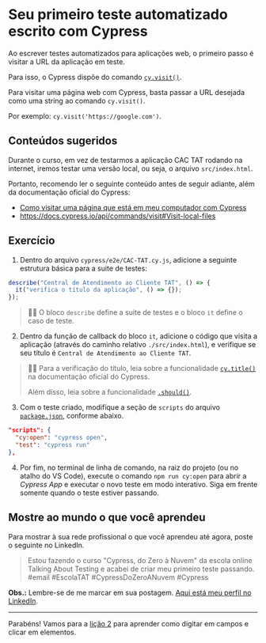 # Seu primeiro teste automatizado escrito com Cypress

Ao escrever testes automatizados para aplicações web, o primeiro passo é visitar a URL da aplicação em teste.

Para isso, o Cypress dispõe do comando [`cy.visit()`](https://on.cypress.io/visit).

Para visitar uma página web com Cypress, basta passar a URL desejada como uma string ao comando `cy.visit()`.

Por exemplo: `cy.visit('https://google.com')`.

## Conteúdos sugeridos

Durante o curso, em vez de testarmos a aplicação CAC TAT rodando na internet, iremos testar uma versão local, ou seja, o arquivo `src/index.html`.

Portanto, recomendo ler o seguinte conteúdo antes de seguir adiante, além da documentação oficial do Cypress:

- [Como visitar uma página que está em meu computador com Cypress](https://email.com/2021/02/11/como-visitar-uma-pagina-que-esta-em-meu-computador-com-cypress/)
- https://docs.cypress.io/api/commands/visit#Visit-local-files

## Exercício

1. Dentro do arquivo `cypress/e2e/CAC-TAT.cy.js`, adicione a seguinte estrutura básica para a suite de testes:

```js
describe("Central de Atendimento ao Cliente TAT", () => {
  it("verifica o título da aplicação", () => {});
});
```

> 👨‍🏫 O bloco `describe` define a suite de testes e o bloco `it` define o caso de teste.

2. Dentro da função de callback do bloco `it`, adicione o código que visita a aplicação (através do caminho relativo `./src/index.html`), e verifique se seu título é `Central de Atendimento ao Cliente TAT`.

> 👨‍🏫 Para a verificação do título, leia sobre a funcionalidade [`cy.title()`](https://on.cypress.io/title) na documentação oficial do Cypress.
>
> Além disso, leia sobre a funcionalidade [`.should()`](https://on.cypress.io/should).

3. Com o teste criado, modifique a seção de `scripts` do arquivo [`package.json`](../package.json), conforme abaixo.

```json
"scripts": {
  "cy:open": "cypress open",
  "test": "cypress run"
},

```

4. Por fim, no terminal de linha de comando, na raiz do projeto (ou no atalho do VS Code), execute o comando `npm run cy:open` para abrir a _Cypress App_ e executar o novo teste em modo interativo. Siga em frente somente quando o teste estiver passando.

## Mostre ao mundo o que você aprendeu

Para mostrar à sua rede profissional o que você aprendeu até agora, poste o seguinte no LinkedIn.

> Estou fazendo o curso "Cypress, do Zero à Nuvem" da escola online Talking About Testing e acabei de criar meu primeiro teste passando. #email #EscolaTAT #CypressDoZeroANuvem #Cypress

**Obs.:** Lembre-se de me marcar em sua postagem. [Aqui está meu perfil no LinkedIn](https://www.linkedin.com/in/Cristiano-lima-e-silva-filho).

---

Parabéns! Vamos para a [lição 2](./02.md) para aprender como digitar em campos e clicar em elementos.
